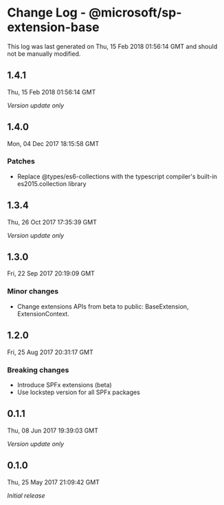 # Change Log - @microsoft/sp-extension-base

This log was last generated on Thu, 15 Feb 2018 01:56:14 GMT and should not be manually modified.

## 1.4.1
Thu, 15 Feb 2018 01:56:14 GMT

*Version update only*

## 1.4.0
Mon, 04 Dec 2017 18:15:58 GMT

### Patches

- Replace @types/es6-collections with the typescript compiler's built-in es2015.collection library

## 1.3.4
Thu, 26 Oct 2017 17:35:39 GMT

*Version update only*

## 1.3.0
Fri, 22 Sep 2017 20:19:09 GMT

### Minor changes

- Change extensions APIs from beta to public: BaseExtension, ExtensionContext.

## 1.2.0
Fri, 25 Aug 2017 20:31:17 GMT

### Breaking changes

- Introduce SPFx extensions (beta)
- Use lockstep version for all SPFx packages

## 0.1.1
Thu, 08 Jun 2017 19:39:03 GMT

*Version update only*

## 0.1.0
Thu, 25 May 2017 21:09:42 GMT

*Initial release*

